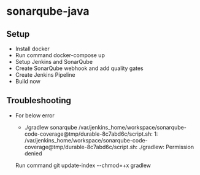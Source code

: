 # sonarqube-java

## Setup

* Install docker
* Run command
  docker-compose up
* Setup Jenkins and SonarQube
* Create SonarQube webhook and add quality gates
* Create Jenkins Pipeline
* Build now

## Troubleshooting

* For below error

  + ./gradlew sonarqube
  /var/jenkins_home/workspace/sonarqube-code-coverage@tmp/durable-8c7abd6c/script.sh: 1: /var/jenkins_home/workspace/sonarqube-code-coverage@tmp/durable-8c7abd6c/script.sh: ./gradlew: Permission denied


  Run command
  git update-index --chmod=+x gradlew

